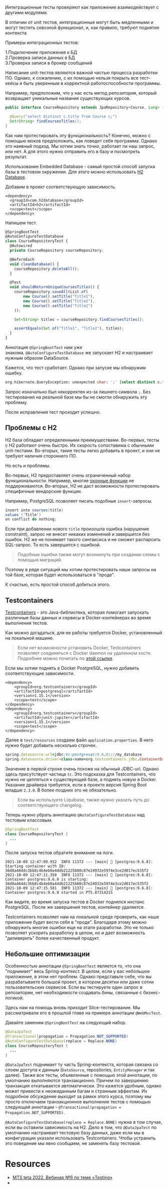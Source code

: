 Интеграционные тесты проверяют как приложение взаимодействует с другими модулями.

В отличии от unit тестов, интеграционные могут быть медленными и могут тестить сквозной функционал, и, как правило, требуют поднятия контекста

Примеры интеграционных тестов:

1.Подключение приложения к БД  
2.Проверка записи данных в БД  
3.Проверка записи в брокер сообщений

Написание unit-тестов являются важной частью процесса разработки ПО. Однако, к сожалению, с их помощью нельзя покрыть все тест-кейсы и быть уверенным в корректной работоспособности программы.

Например, предположим, что у нас есть метод репозитория, который возвращает уникальные названия существующих курсов.

```java
public interface CourseRepository extends JpaRepository<Course, Long> {

  @Query("select distinct c.title from Course c;")
  Set<String> findCoursesTitles();
}
```

Как нам протестировать эту функциональность? Конечно, можно с помощью моков предположить, как поведет себя программа. Однако это наивный подход. Мы хотим знать точно, работает ли наш запрос, или нет. А для этого нужно отправить его в базу и посмотреть результат.

Использование Embedded Database - самый простой способ запуска базы в тестовом окружении. Для этого можно использовать [H2 Database](https://www.h2database.com/html/main.html).

Добавим в проект соответствующую зависимость.

```php-template
<dependency>
  <groupId>com.h2database</groupId>
  <artifactId>h2</artifactId>
  <scope>test</scope>
</dependency>
```

Напишем тест.

```typescript
@SpringBootTest
@AutoConfigureTestDatabase
class CourseRepositoryTest {
  @Autowired
  private CourseRepository courseRepository;

  @BeforeEach
  void cleanDatabase() {
    courseRepository.deleteAll();
  }

  @Test
  void shouldReturnUniqueCoursesTitles() {
    courseRepository.saveAll(List.of(
        new Course().setTitle("Title1"),
        new Course().setTitle("Title2"),
        new Course().setTitle("Title2")
    ));

    Set<String> titles = courseRepository.findCoursesTitles();

    assertEquals(Set.of("Title1", "Title2"), titles);
  }
}
```

Аннотация `@SpringBootTest` нам уже знакома. `@AutoConfigureTestDatabase` же запускает H2 и настраивает нужным образом DataSource.

Кажется, что тест сработает. Однако при запуске мы обнаружим ошибку.

```sql
org.hibernate.QueryException: unexpected char: ';' [select distinct c.title from Course c;]
```

Запрос изначально был некорректен из-за лишнего символа `;`. Без тестирования на реальной базе мы бы не смогли обнаружить эту проблему.

После исправления тест проходит успешно.

## Проблемы с H2

H2 база обладает определенными преимуществами. Во-первых, тесты с H2 работают очень быстро. Их скорость сопоставима с обычными unit-тестами. Во-вторых, такие тесты легко добавить в проект, и они не требуют наличия стороннего ПО.

Но есть и проблемы.

Во-первых, H2 предоставляет очень ограниченный набор функциональности. Например, многие [оконные функции](https://en.wikipedia.org/wiki/Window_function_(SQL)#:~:text=Window%20functions%20allow%20access%20to,of%20data%20in%20the%20window.) не поддерживаются. Во-вторых, H2 не даст возможности протестировать специфичные вендорские функции.

Например, PostgreSQL позволяет писать подобные `insert`-запросы.

```csharp
insert into courses(title)
values ('Title')
on conflict do nothing;
```

Если при добавлении нового `title` произошла ошибка (нарушение constraint), запрос не внесет никаких изменений и завершится без ошибок. H2 же не понимает такого синтаксиса и не сможет распарсить SQL-запрос. То есть завершится с ошибкой.

> Подобные ошибки также могут возникнуть при создании схемы с помощью миграций.

Поэтому в ряде ситуаций мы хотим протестировать наши запросы на той базе, которая будет использоваться в "проде".

К счастью, есть простой способ добиться этого.

## Testcontainers

[Testcontainers](https://www.testcontainers.org/) - это Java-библиотека, которая помогает запускать различные базы данных и сервисы в Docker-контейнерах во время выполнения тестов.

Как можно догадаться, для ее работы требуется Docker, установленный на локальной машине.

> Если нет возможности установить Docker, Testcontainers позволяет соединяться с Docker daemon на удаленном хосте. Подробнее можно почитать по [этой ссылке](https://www.testcontainers.org/features/configuration/).

Если мы хотим поднять в Docker PostgreSQL, нужно добавить соответствующие зависимости.

```php-template
<dependency>
    <groupId>org.testcontainers</groupId>
    <artifactId>postgresql</artifactId>
    <version>1.15.1</version>
    <scope>test</scope>
</dependency>
<dependency>
    <groupId>org.testcontainers</groupId>
    <artifactId>junit-jupiter</artifactId>
    <version>1.15.1</version>
    <scope>test</scope>
</dependency>
```

Далее в `test/resources` создаем файл `application.properties`. В него нужно будет добавить несколько строчек.

```ruby
spring.datasource.url=jdbc:tc:postgresql:9.6.8:///my_database
spring.datasource.driver-class-name=org.testcontainers.jdbc.ContainerDatabaseDriver
```

Значение в первой строке очень похоже на обычный JDBC-url. Однако здесь присутствует частица `tc`. Это подсказка для Testcontainers, что нужно не цепляться к существующей базе, а поднять новую в Docker. Указание драйвера требуется, если в проекте версия Spring Boot младше `2.3.0`. В более поздних это не обязательно.

> Если вы используете Liquibase, также нужно указать путь до соответствующего changelog.

Теперь нужно убрать аннотацию `@AutoConfigureTestDatabase` над тестовым классовым.

```java
@SpringBootTest
class CourseRepositoryTest {
  ...
}
```

После запуска тестов обратите внимание на логи.

```less
2021-10-09 12:47:09.932  INFO 11372 --- [main] 🐳 [postgres:9.6.8]: Starting container with ID: 36d8a464dc3bb8c4b4eb0a4ddb21225b80c87e24932e5974e3ce2d017ec535f2
2021-10-09 12:47:11.358  INFO 11372 --- [main] 🐳 [postgres:9.6.8]: Container postgres:9.6.8 is starting: 36d8a464dc3bb8c4b4eb0a4ddb21225b80c87e24932e5974e3ce2d017ec535f2
2021-10-09 12:47:15.581  INFO 11372 --- [main] 🐳 [postgres:9.6.8]: Container postgres:9.6.8 started in PT5.8731421S
```

Как видите, во время запуска тестов в Docker поднялся инстанс PostgreSQL. После же завершения тестов, контейнер удаляется.

Testcontainers позволяет нам на локальной среде проверить, как наше приложение будет вести себя в "проде". Благодаря этому можно обнаружить многие ошибки еще на этапе разработки. Это не только позволяет ускорить разработку в целом, но и дает возможность "деливерить" более качественный продукт.

## Небольшие оптимизации

Особенностью аннотации `@SpringBootTest` является то, что она "поднимает" весь Spring-контекст. В целом, если у вас небольшое приложение, в этом нет проблем. Однако представьте себе, что вы разрабатываете большой проект, в котором десятки или даже сотни пользовательских сервисов. Если вы тестируете один запрос в репозитории, нет необходимости создавать бины, связанные с бизнес-логикой.

Здесь нам на помощь вновь приходит Slice-тестирование. Мы рассматривали его в прошлой главе на примере аннотации `@WebMvcTest`.

Давайте заменим `@SpringBootTest` на следующий набор.

```java
@DataJpaTest
@Transactional(propagation = Propagation.NOT_SUPPORTED)
@AutoConfigureTestDatabase(replace = Replace.NONE)
class CourseRepositoryTest {
  ...
}
```

`@DataJpaTest` поднимает ту часть Spring-контекста, которая связана со слоем доступа к данным (`DataSource`, repositories, `EntityManager` и так далее). Также все тесты, объявленные с помощью этой аннотации, по умолчанию выполняются транзакционно. Причем по завершению транзакция откатывается автоматически. Это кажется удобным, однако может привести к неожиданным багам и странным эффектам. Их подробное обсуждение выходит за рамки этого курса, поэтому мы просто отключаем транзакционное выполнение тестов с помощью следующей аннотации - `@Transactional(propagation = Propagation.NOT_SUPPORTED)`.

`@AutoConfigureTestDatabase(replace = Replace.NONE)` нужна в том случае, если вы оставили зависимость на H2. Дело в том, что `@DataJpaTest` по умолчанию настраивает тестовую базу данных, даже если мы в конфигурации указали использовать Testcontainers. Чтобы устранить это поведение мы явно сообщаем, не заменять базу тестовой.

# Resources

- [MTS teta 2022. Вебинар №6 по теме «Testing»](https://www.youtube.com/watch?v=VzsGBHnjgEA)
- 